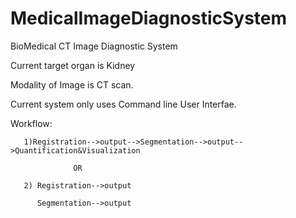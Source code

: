 # MedicalImageDiagnosticSystem
BioMedical CT Image Diagnostic System

  Current target organ is Kidney 
  
  Modality of Image is CT scan.
  
  Current system only uses Command line User Interfae.
  
  Workflow:
  
       1)Registration-->output-->Segmentation-->output-->Quantification&Visualization
       
                  OR
       
       2) Registration-->output
         
          Segmentation-->output
       
